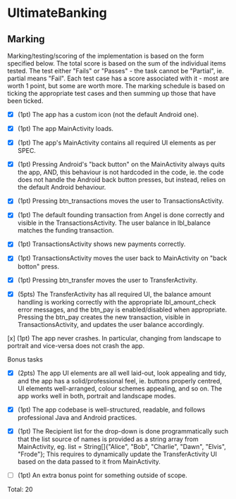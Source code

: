 # UltimateBanking

## Marking
Marking/testing/scoring of the implementation is based on the form specified below. The total score is based on the sum of the individual items tested. The test either "Fails" or "Passes" - the task cannot be "Partial", ie. partial means "Fail". Each test case has a score associated with it - most are worth 1 point, but some are worth more. The marking schedule is based on ticking the appropriate test cases and then summing up those that have been ticked.


- [x] (1pt) The app has a custom icon (not the default Android one).

- [x] (1pt) The app MainActivity loads.

- [x] (1pt) The app's MainActivity contains all required UI elements as per SPEC.

- [x] (1pt) Pressing Android's "back button" on the MainActivity always quits the app, AND, this behaviour is not hardcoded in the code, ie. the code does not handle the Android back button presses, but instead, relies on the default Android behaviour.

- [x] (1pt) Pressing btn_transactions moves the user to TransactionsActivity.

- [x] (1pt) The default founding transaction from Angel is done correctly and visible in the TransactionsActivity. The user balance in lbl_balance matches the funding transaction.

- [x] (1pt) TransactionsActivity shows new payments correctly.

- [x] (1pt) TransactionsActivity moves the user back to MainActivity on "back botton" press.

- [x] (1pt) Pressing btn_transfer moves the user to TransferActivity.

- [x] (5pts) The TransferActivity has all required UI, the balance amount handling is working correctly with the appropriate lbl_amount_check error messages, and the btn_pay is enabled/disabled when appropriate. Pressing the btn_pay creates the new transaction, visible in TransactionsActivity, and updates the user balance accordingly.

[x] (1pt) The app never crashes. In particular, changing from landscape to portrait and vice-versa does not crash the app.


Bonus tasks

- [x] (2pts) The app UI elements are all well laid-out, look appealing and tidy, and the app has a solid/professional feel, ie. buttons properly centred, UI elements well-arranged, colour schemes appealing, and so on. The app works well in both, portrait and landscape modes.

- [x] (1pt) The app codebase is well-structured, readable, and follows professional Java and Android practices.

- [x] (1pt) The Recipient list for the drop-down is done programmatically such that the list source of names is provided as a string array from MainActivity, eg. list = String[]{"Alice", "Bob", "Charlie", "Dawn", "Elvis", "Frode"}; This requires to dynamically update the TransferActivity UI based on the data passed to it from MainActivity.

- [ ] (1pt) An extra bonus point for something outside of scope.

Total: 20
